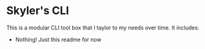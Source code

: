 # Skyler's CLI

This is a modular CLI tool box that I taylor to my needs over time. It includes:

- Nothing! Just this readme for now